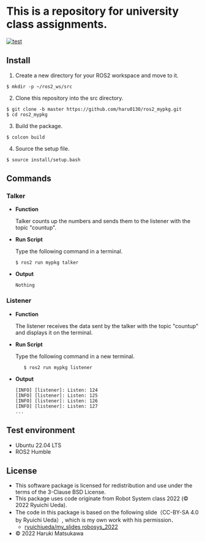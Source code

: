 # **This is a repository for university class assignments.**

[![test](https://github.com/haru0130/ros2_mypkg/actions/workflows/test.yml/badge.svg)](https://github.com/haru0130/ros2_mypkg/actions/workflows/test.yml)


## **Install**
1. Create a new directory for your ROS2 workspace and move to it.
 ```
$ mkdir -p ~/ros2_ws/src
 ```
 2. Clone this repository into the src directory.
  ``` 
  $ git clone -b master https://github.com/haru0130/ros2_mypkg.git
  $ cd ros2_mypkg   
  ```
 3. Build the package.
  ``` 
  $ colcon build
  ``` 
 4. Source the setup file.
  ```
  $ source install/setup.bash
  ```
  

## **Commands**


### **Talker**
* **Function**
  
  Talker counts up the numbers and sends them to the listener with the topic "countup".

*  **Run Script**

   Type the following command in a terminal.

     ``` 
    $ ros2 run mypkg talker
      ```
* **Output**
   ``` 
   Nothing
    ```
### **Listener**
* **Function**
    
     The listener receives the data sent by the talker with the topic "countup" and displays it on the terminal.

*  **Run Script**

    Type the following command in a new terminal.
     ``` 
        $ ros2 run mypkg listener
      ```
* **Output**
    ``` 
    [INFO] [listener]: Listen: 124
    [INFO] [listener]: Listen: 125
    [INFO] [listener]: Listen: 126
    [INFO] [listener]: Listen: 127  
    ...
     ```









## Test environment

 * Ubuntu 22.04 LTS
 * ROS2 Humble

## License


* This software package is licensed for redistribution and use under the terms of the 3-Clause BSD License.
* This package uses code originate from Robot System class 2022 (© 2022 Ryuichi Ueda).
* The code in this package is based on the following slide（CC-BY-SA 4.0 by Ryuichi Ueda）, which is my own work with his permission．
    * [ryuichiueda/my_slides robosys_2022][def]
* © 2022 Haruki Matsukawa

[def]: https://github.com/ryuichiueda/my_slides/tree/master/robosys_2022
